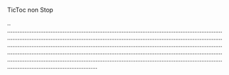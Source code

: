 TicToc non Stop

..
................................................................................................................................................................................................................................................................................................................................................................................................................................................................................................................................................................................................................................................................................................